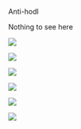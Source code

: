 Anti-hodl

Nothing to see here

![](https://media.giphy.com/media/t7916DnhDUIXS/giphy.gif)

![](https://media.giphy.com/media/K5Yn9JCXcrXr2/giphy.gif)

![](https://media.giphy.com/media/DG9o18mHjsa1G/giphy.gif)

![](https://media.giphy.com/media/InD8eF1aPvlRu/giphy.gif)

![](https://media.giphy.com/media/JoPjeymMjG8Lu/giphy.gif)

![](https://media.giphy.com/media/1WKmZA1CYSclG/giphy.gif)



